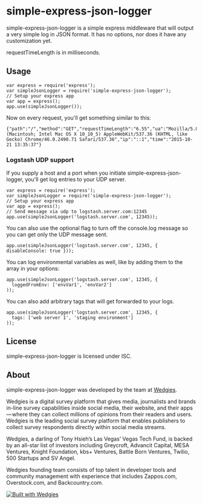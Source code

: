 # simple-express-json-logger

simple-express-json-logger is a simple express middleware that will output a very simple log in JSON format.  It has no options, nor does it have any customization yet.

requestTimeLength is in milliseconds.

## Usage

    var express = require('express');
    var simpleJsonLogger = require('simple-express-json-logger');
    // Setup your express app
    var app = express();
    app.use(simpleJsonLogger());

Now on every request, you'll get something similar to this:

    {"path":"/","method":"GET","requestTimeLength":"6.55","ua":"Mozilla/5.0 (Macintosh; Intel Mac OS X 10_10_5) AppleWebKit/537.36 (KHTML, like Gecko) Chrome/46.0.2490.71 Safari/537.36","ip":"::1","time":"2015-10-21 13:35:37"}

### Logstash UDP support ###

If you supply a host and a port when you initiate simple-express-json-logger, you'll get log entries to your UDP server.  

    var express = require('express');
    var simpleJsonLogger = require('simple-express-json-logger');
    // Setup your express app
    var app = express();
    // Send message via udp to logstash.server.com:12345
    app.use(simpleJsonLogger('logstash.server.com', 12345));

You can also use the optional flag to turn off the console.log message so you can get only the UDP message sent.

    app.use(simpleJsonLogger('logstash.server.com', 12345, { disableConsole: true }));

You can log environmental variables as well, like by adding them to the array in your options:

    app.use(simpleJsonLogger('logstash.server.com', 12345, {
      loggedFromEnv: ['envVar1', 'envVar2']
    ));

You can also add arbitrary tags that will get forwarded to your logs.  

    app.use(simpleJsonLogger('logstash.server.com', 12345, {
      tags: ['web server 1', 'staging environment']
    ));

## License ##

simple-express-json-logger is licensed under ISC.

## About ##

simple-express-json-logger was developed by the team at [Wedgies](http://www.wedgies.com).

Wedgies is a digital survey platform that gives media, journalists and brands in-line survey capabilities inside social media, their website, and their apps — where they can collect millions of opinions from their readers and users. Wedgies is the leading social survey platform that enables publishers to collect survey respondents directly within social media streams.

Wedgies, a darling of Tony Hsieh’s Las Vegas’ Vegas Tech Fund, is backed by an all-star list of investors including Greycroft, Advancit Capital, MESA Ventures, Knight Foundation, kbs+ Ventures, Battle Born Ventures, Twilio, 500 Startups and SV Angel.

Wedgies founding team consists of top talent in developer tools and community management with experience that includes Zappos.com, Overstock.com, and Backcountry.com.

[![Built with Wedgies](https://d3v9r9uda02hel.cloudfront.net/production/1.55.17/img/built-with-wedgies.png)](http://wedgies.com)
